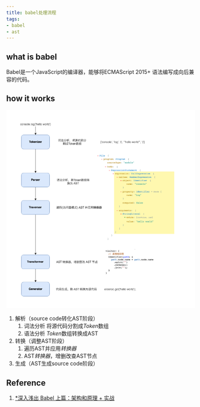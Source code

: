 ```yaml
---
title: babel处理流程
tags:
- babel
- ast
---
```


## what is babel

Babel是一个JavaScript的编译器，能够将ECMAScript 2015+ 语法编写成向后兼容的代码。

## how it works

![process](/assets/images/process.png)

1. 解析（source code转化AST阶段）
   1. 词法分析 将源代码分割成*Token*数组
   2. 语法分析 *Token*数组转换成AST
2. 转换（调整AST阶段）
   1. 遍历AST并应用*转换器*
   2. AST*转换器*，增删改查AST节点
3. 生成（AST生成source code阶段）

## Reference

1. [*深入浅出 Babel 上篇：架构和原理 + 实战](https://bobi.ink/2019/10/01/babel/)